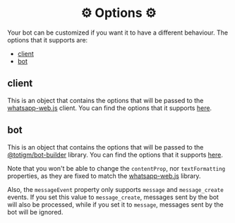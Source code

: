 <h1 align="center">⚙ Options ⚙</h1>

Your bot can be customized if you want it to have a different behaviour. The options that it supports are:

- [client](#client)
- [bot](#bot)

## client

This is an object that contains the options that will be passed to the [whatsapp-web.js](https://wwebjs.dev) client. You can find the options that it supports [here](https://docs.wwebjs.dev/Client.html#Client).

## bot

This is an object that contains the options that will be passed to the [@totigm/bot-builder](https://www.npmjs.com/package/@totigm/bot-builder) library. You can find the options that it supports [here](https://github.com/totigm/bot-builder/blob/main/docs/bot-options.md).

Note that you won't be able to change the `contentProp`, nor `textFormatting` properties, as they are fixed to match the [whatsapp-web.js](https://wwebjs.dev) library.

Also, the `messageEvent` property only supports `message` and `message_create` events. If you set this value to `message_create`, messages sent by the bot will also be processed, while if you set it to `message`, messages sent by the bot will be ignored.
